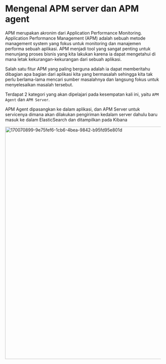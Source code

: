 # Mengenal APM server dan APM agent

APM merupakan akronim dari Application Performance Monitoring. Application Performance Management (APM) adalah sebuah metode management system yang fokus untuk monitoring dan manajemen performa sebuah aplikasi. APM menjadi tool yang sangat penting untuk menunjang proses bisnis yang kita lakukan karena ia dapat mengetahui di mana letak kekurangan-kekurangan dari sebuah aplikasi.

Salah satu fitur APM yang paling berguna adalah ia dapat memberitahu dibagian apa bagian dari aplikasi kita yang bermasalah sehingga kita tak perlu berlama-lama mencari sumber masalahnya dan langsung fokus untuk menyelesaikan masalah tersebut.

Terdapat 2 kategori yang akan dipelajari pada kesempatan kali ini, yaitu `APM Agent` dan `APM Server`.

APM Agent dipasangkan ke dalam aplikasi, dan APM Server untuk servicenya dimana akan dilakukan pengiriman kedalam server dahulu baru masuk ke dalam ElasticSearch dan ditampilkan pada Kibana

<img width="750" alt="170070899-9e75fef6-1cb6-4bea-9842-b95fd95e801d" src="https://user-images.githubusercontent.com/38523284/170084973-1066b983-a219-4780-a31f-cf6c0f5cdefe.png">
